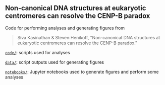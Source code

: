 ## Non-canonical DNA structures at eukaryotic centromeres can resolve the CENP-B paradox

Code for performing analyses and generating figures from

> Siva Kasinathan & Steven Henikoff, "Non-canonical DNA structures at eukaryotic centromeres can resolve the CENP-B paradox."

[`code/`](code/): scripts used for analyses

[`data/`](data/): script outputs used for generating figures

[`notebooks/`](notebooks/): Jupyter notebooks used to generate figures and perform some analyses
